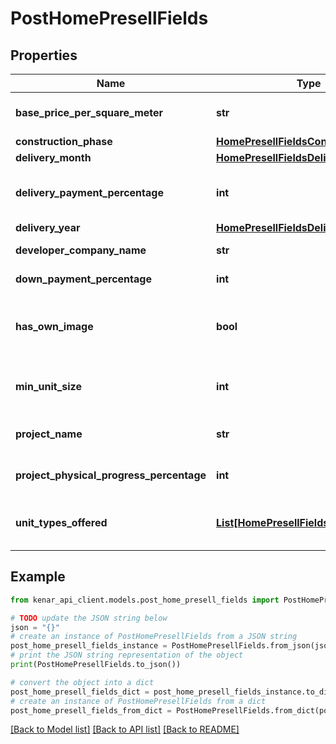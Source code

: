 # PostHomePresellFields


## Properties

Name | Type | Description | Notes
------------ | ------------- | ------------- | -------------
**base_price_per_square_meter** | **str** | قیمت پایه هر متر مربع به تومان | [optional] 
**construction_phase** | [**HomePresellFieldsConstructionPhase**](HomePresellFieldsConstructionPhase.md) |  | [optional] 
**delivery_month** | [**HomePresellFieldsDeliveryMonth**](HomePresellFieldsDeliveryMonth.md) |  | [optional] 
**delivery_payment_percentage** | **int** | درصد پرداخت مورد نیاز در زمان تحویل | [optional] 
**delivery_year** | [**HomePresellFieldsDeliveryYear**](HomePresellFieldsDeliveryYear.md) |  | [optional] 
**developer_company_name** | **str** | نام شرکت سازنده | [optional] 
**down_payment_percentage** | **int** | درصد پیش پرداخت اولیه | [optional] 
**has_own_image** | **bool** | تصاویر مربوط به خود ملک بوده و تزئینی نیستند. | 
**min_unit_size** | **int** | حداقل مساحت واحد بر حسب متر مربع | [optional] 
**project_name** | **str** | نام پروژه پیش‌فروش مسکن | [optional] 
**project_physical_progress_percentage** | **int** | درصد پیشرفت فیزیکی پروژه | [optional] 
**unit_types_offered** | [**List[HomePresellFieldsUnitType]**](HomePresellFieldsUnitType.md) | فهرست انواع واحد ارائه شده در پروژه | [optional] 

## Example

```python
from kenar_api_client.models.post_home_presell_fields import PostHomePresellFields

# TODO update the JSON string below
json = "{}"
# create an instance of PostHomePresellFields from a JSON string
post_home_presell_fields_instance = PostHomePresellFields.from_json(json)
# print the JSON string representation of the object
print(PostHomePresellFields.to_json())

# convert the object into a dict
post_home_presell_fields_dict = post_home_presell_fields_instance.to_dict()
# create an instance of PostHomePresellFields from a dict
post_home_presell_fields_from_dict = PostHomePresellFields.from_dict(post_home_presell_fields_dict)
```
[[Back to Model list]](../README.md#documentation-for-models) [[Back to API list]](../README.md#documentation-for-api-endpoints) [[Back to README]](../README.md)


